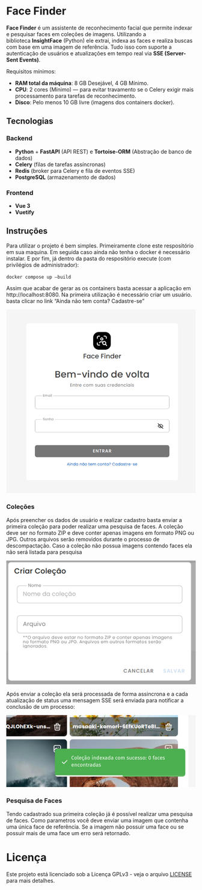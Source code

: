 # **Face Finder**

**Face Finder** é um assistente de reconhecimento facial que permite indexar e pesquisar faces em coleções de imagens. Utilizando a biblioteca **InsightFace** (Python) ele extrai, indexa as faces e realiza buscas com base em uma imagem de referência. Tudo isso com suporte a autenticação de usuários e atualizações em tempo real via **SSE (Server-Sent Events)**.

Requisitos mínimos:

- **RAM total da máquina**: 8 GB Desejável, 4 GB Mínimo.
- **CPU**: 2 cores (Mínimo) — para evitar travamento se o Celery exigir mais processamento para tarefas de reconhecimento.
- **Disco**: Pelo menos 10 GB livre (imagens dos containers docker).

## **Tecnologias**

### **Backend**

- **Python** + **FastAPI** (API REST) e **Tortoise-ORM** (Abstração de banco de dados)
- **Celery** (filas de tarefas assíncronas)
- **Redis** (broker para Celery e fila de eventos SSE)
- **PostgreSQL** (armazenamento de dados)

### **Frontend**

- **Vue 3**
- **Vuetify**

## **Instruções**

Para utilizar o projeto é bem simples. Primeiramente clone este respositório em sua maquina. Em seguida caso ainda não tenha o docker é necessário instalar. E por fim, já dentro da pasta do respositório execute (com privilégios de administrador):

`docker compose up —build`

Assim que acabar de gerar as os containers basta acessar a aplicação em http://localhost:8080. Na primeira utilização é necessário criar um usuário. basta clicar no link “Ainda não tem conta? Cadastre-se”

![image.png](README/image.png)

### Coleções

Após preencher os dados de usuário e realizar cadastro basta enviar a primeira coleção para poder realizar uma pesquisa de faces. A coleção deve ser no formato ZIP e deve conter apenas imagens em formato PNG ou JPG. Outros arquivos serão removidos durante o processo de descompactação. Caso a coleção não possua imagens contendo faces ela não será listada para pesquisa

![image.png](README/image%201.png)

Após enviar a coleção ela será processada de forma assincrona e a cada atualização de status uma mensagem SSE será enviada para notificar a conclusão de um processo:

![sse.png](README/sse.png)

### Pesquisa de Faces

Tendo cadastrado sua primeira coleção já é possível realizar uma pesquisa de faces. Como parametros você deve enviar uma imagem que contenha uma única face de referência. Se a imagem não possuir uma face ou se possuir mais de uma face um erro será retornado.

# Licença

Este projeto está licenciado sob a Licença GPLv3 - veja o arquivo [LICENSE](LICENSE) para mais detalhes.


